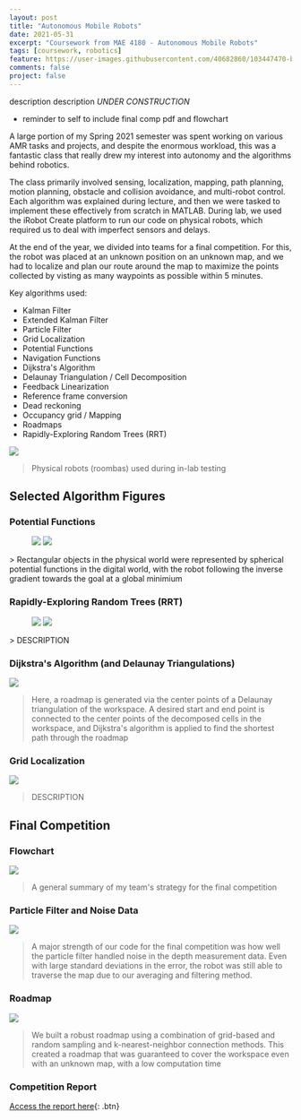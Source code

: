 ```yaml
---
layout: post
title: "Autonomous Mobile Robots"
date: 2021-05-31
excerpt: "Coursework from MAE 4180 - Autonomous Mobile Robots"
tags: [coursework, robotics]
feature: https://user-images.githubusercontent.com/40682860/103447470-b658b800-4c59-11eb-89d8-ac01760d7504.png
comments: false
project: false
---
```


description description *UNDER CONSTRUCTION*
* reminder to self to include final comp pdf and flowchart

A large portion of my Spring 2021 semester was spent working on various AMR tasks and projects, and despite the enormous workload, this was a fantastic class that really drew my interest into autonomy and the algorithms behind robotics. 

The class primarily involved sensing, localization, mapping, path planning, motion planning, obstacle and collision avoidance, and multi-robot control. Each algorithm was explained during lecture, and then we were tasked to implement these effectively from scratch in MATLAB. During lab, we used the iRobot Create platform to run our code on physical robots, which required us to deal with imperfect sensors and delays. 

At the end of the year, we divided into teams for a final competition. For this, the robot was placed at an unknown position on an unknown map, and we had to localize and plan our route around the map to maximize the points collected by visting as many waypoints as possible within 5 minutes. 

Key algorithms used:
- Kalman Filter
- Extended Kalman Filter
- Particle Filter
- Grid Localization
- Potential Functions
- Navigation Functions
- Dijkstra's Algorithm
- Delaunay Triangulation / Cell Decomposition
- Feedback Linearization
- Reference frame conversion
- Dead reckoning
- Occupancy grid / Mapping
- Roadmaps
- Rapidly-Exploring Random Trees (RRT)


<a href="/assets/img/amr/roombas.jpg"><img src="/assets/img/amr/roombas.jpg"></a>
> Physical robots (roombas) used during in-lab testing

## Selected Algorithm Figures

### Potential Functions

<figure class="half">
    <a href="/assets/img/amr/potfun1.png"><img src="/assets/img/amr/potfun1.png"></a>
    <a href="/assets/img/amr/potfun2.png"><img src="/assets/img/amr/potfun2.png"></a>
</figure>
> Rectangular objects in the physical world were represented by spherical potential functions in the digital world, with the robot following the inverse gradient towards the goal at a global minimium

### Rapidly-Exploring Random Trees (RRT)

<figure class="half">
    <a href="/assets/img/amr/rrt1.png"><img src="/assets/img/amr/rrt1.png"></a>
    <a href="/assets/img/amr/rrt2.png"><img src="/assets/img/amr/rrt2.png"></a>
</figure>
> DESCRIPTION

### Dijkstra's Algorithm (and Delaunay Triangulations)

<a href="/assets/img/amr/dijkstra.png"><img src="/assets/img/amr/dijkstra.png"></a>
> Here, a roadmap is generated via the center points of a Delaunay triangulation of the workspace. A desired start and end point is connected to the center points of the decomposed cells in the workspace, and Dijkstra's algorithm is applied to find the shortest path through the roadmap

### Grid Localization

<a href="/assets/img/amr/occgrid2.png"><img src="/assets/img/amr/occgrid2.png"></a>
> DESCRIPTION

## Final Competition

### Flowchart

<a href="/assets/img/amr/flowchart.svg"><img src="/assets/img/amr/flowchart.svg"></a>
> A general summary of my team's strategy for the final competition

### Particle Filter and Noise Data

<a href="/assets/img/amr/comp_noise.png"><img src="/assets/img/amr/comp_noise.png"></a>
> A major strength of our code for the final competition was how well the particle filter handled noise in the depth measurement data. Even with large standard deviations in the error, the robot was still able to traverse the map due to our averaging and filtering method. 

### Roadmap

<a href="/assets/img/amr/comp_roadmap.png"><img src="/assets/img/amr/comp_roadmap.png"></a>
> We built a robust roadmap using a combination of grid-based and random sampling and k-nearest-neighbor connection methods. This created a roadmap that was guaranteed to cover the workspace even with an unknown map, with a low computation time

### Competition Report

[Access the report here](/pdfs/AMRreport.pdf){: .btn}
